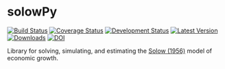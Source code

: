 solowPy
=======
[![Build Status](https://travis-ci.org/solowPy/solowPy.svg?branch=master)](https://travis-ci.org/solowPy/solowPy)
[![Coverage Status](https://coveralls.io/repos/solowPy/solowPy/badge.svg)](https://coveralls.io/r/solowPy/solowPy)
[![Development Status](https://pypip.in/status/solowPy/badge.svg)](https://pypi.python.org/pypi/solowPy/)
[![Latest Version](https://pypip.in/version/solowpy/badge.svg)](https://pypi.python.org/pypi/solowPy/)
[![Downloads](https://pypip.in/download/solowPy/badge.svg)](https://pypi.python.org/pypi/solowPy/)
[![DOI](https://zenodo.org/badge/doi/10.5281/zenodo.16720.svg)](http://dx.doi.org/10.5281/zenodo.16720)

Library for solving, simulating, and estimating the [Solow (1956)](http://piketty.pse.ens.fr/files/Solow1956.pdf) model of economic growth.

